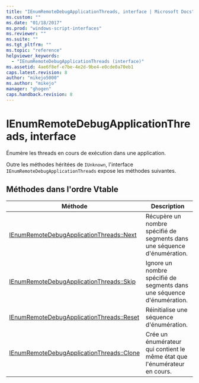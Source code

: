 ```yaml
---
title: "IEnumRemoteDebugApplicationThreads, interface | Microsoft Docs"
ms.custom: ""
ms.date: "01/18/2017"
ms.prod: "windows-script-interfaces"
ms.reviewer: ""
ms.suite: ""
ms.tgt_pltfrm: ""
ms.topic: "reference"
helpviewer_keywords: 
  - "IEnumRemoteDebugApplicationThreads (interface)"
ms.assetid: 4ae6f8ef-e7be-4e2d-9be4-e0cde0a70eb1
caps.latest.revision: 8
author: "mikejo5000"
ms.author: "mikejo"
manager: "ghogen"
caps.handback.revision: 8
---
```

# IEnumRemoteDebugApplicationThreads, interface
Énumère les threads en cours de exécution dans une application.  
  
 Outre les méthodes héritées de `IUnknown`, l'interface `IEnumRemoteDebugApplicationThreads` expose les méthodes suivantes.  
  
## Méthodes dans l'ordre Vtable  
  
|Méthode|Description|  
|-------------|-----------------|  
|[IEnumRemoteDebugApplicationThreads::Next](../../winscript/reference/ienumremotedebugapplicationthreads-next.md)|Récupère un nombre spécifié de segments dans une séquence d'énumération.|  
|[IEnumRemoteDebugApplicationThreads::Skip](../../winscript/reference/ienumremotedebugapplicationthreads-skip.md)|Ignore un nombre spécifié de segments dans une séquence d'énumération.|  
|[IEnumRemoteDebugApplicationThreads::Reset](../../winscript/reference/ienumremotedebugapplicationthreads-reset.md)|Réinitialise une séquence d'énumération.|  
|[IEnumRemoteDebugApplicationThreads::Clone](../../winscript/reference/ienumremotedebugapplicationthreads-clone.md)|Crée un énumérateur qui contient le même état que l'énumérateur en cours.|